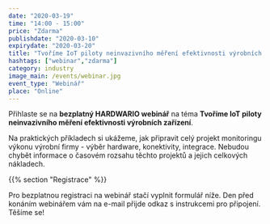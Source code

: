 ```yaml
---
date: "2020-03-19"
time: "14:00 - 15:00"
price: "Zdarma"
publishdate: "2020-03-10"
expirydate: "2020-03-20"
title: "Tvoříme IoT piloty neinvazivního měření efektivnosti výrobních zařízení - postupy, případové studie, náklady"
hashtags: ["webinar","zdarma"]
category: industry
image_main: /events/webinar.jpg
event_type: "Webinář"
place: "Online"
---
```


Přihlaste se na **bezplatný HARDWARIO webinář** na téma **Tvoříme IoT piloty neinvazivního měření efektivnosti výrobních zařízení**.

Na praktických příkladech si ukážeme, jak připravit celý projekt monitoringu výkonu výrobní firmy - výběr hardware, konektivity, integrace. Nebudou chybět informace o časovém rozsahu těchto projektů a jejich celkových nákladech. 

{{% section "Registrace" %}}

Pro bezplatnou registraci na webinář stačí vyplnit formulář níže. Den před konáním webinářem vám na e-mail přijde odkaz s instrukcemi pro připojení. Těšíme se!

<script charset="utf-8" type="text/javascript" src="//js.hsforms.net/forms/shell.js"></script>
<script>
  hbspt.forms.create({
	portalId: "5453210",
	formId: "9b5748de-37ea-4d76-a2d5-59e55140579d"
});
</script>
